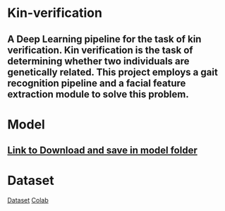 # Kin-verification
A Deep Learning pipeline for the task of kin verification.
Kin verification is the task of determining whether two individuals are genetically related. This project employs a gait recognition pipeline and a facial feature extraction module to solve this problem.
 ---
 # Model 
[Link to Download and save in model folder](https://drive.google.com/file/d/1bNoZkuI0TCqf_DV613SOAng3p6Y0Si6a/view?usp=sharing)
---
# Dataset
[Dataset](https://drive.google.com/drive/folders/1LbI-SzYGmDEo4qw0SdjMjBmpKJm-fHXR?usp=sharing)
[Colab](https://colab.research.google.com/drive/1xuXepHBTx1ieFQyopwyq3Dv42FsDjg41?usp=sharing)
